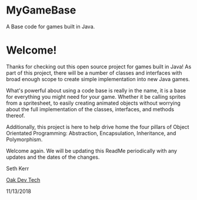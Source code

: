 # MyGameBase
A Base code for games built in Java.

# Welcome!

Thanks for checking out this open source project for games built in Java! As part of this project, there will be a number of classes and interfaces with broad enough scope to create simple implementation into new Java games.

What's powerful about using a code base is really in the name, it is a base for everything you might need for your game. Whether it be calling sprites from a spritesheet, to easily creating animated objects without worrying about the full implementation of the classes, interfaces, and methods thereof. 

Additionally, this project is here to help drive home the four pillars of Object Orientated Programming: Abstraction, Encapsulation, Inheritance, and Polymorphism.

Welcome again. We will be updating this ReadMe periodically with any updates and the dates of the changes.

Seth Kerr

<a href="https://oakdev.tech">Oak Dev Tech</a> 

11/13/2018
